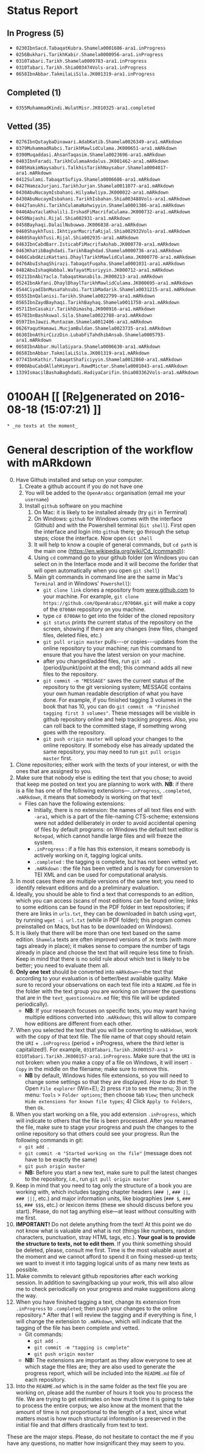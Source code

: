 # Status Report

## In Progress (5)

- `0230IbnSacd.TabaqatKubra.Shamela0001686-ara1.inProgress`
- `0256Bukhari.TarikhKabir.Shamela0000956-ara1.inProgress`
- `0310Tabari.Tarikh.Shamela0009783-ara1.inProgress`
- `0310Tabari.Tarikh.Shia003474Vols-ara1.inProgress`
- `0658IbnAbbar.TakmilaLiSila.JK001319-ara1.inProgress`


## Completed (1)

- `0355MuhammadKindi.WulatMisr.JK010325-ara1.completed`


## Vetted (35)

- `0276IbnQutaybaDinawari.AdabKatib.Shamela0026349-ara1.mARkdown`
- `0379MuhammadRabci.TarikhMawlidCulama.JK000651-ara1.mARkdown`
- `0390Muqaddasi.AhsanTaqasim.Shamela0023696-ara1.mARkdown`
- `0403IbnFaradi.TarikhCulamaAndalus.JK001462-ara1.mARkdown`
- `0405HakimNaysaburi.TalkhisTarikhNaysabur.Shamela0004017-ara1.mARkdown`
- `0412Sulami.TabaqatSufiya.Shamela0006686-ara1.mARkdown`
- `0427HamzaJurjani.TarikhJurjan.Shamela0011077-ara1.mARkdown`
- `0430AbuNucaymIsbahani.HilyaAwliya.JK000022-ara1.mARkdown`
- `0430AbuNucaymIsbahani.TarikhIsbahan.Shia003488Vols-ara1.mARkdown`
- `0442Tanukhi.TarikhCulamaNahwiyyin.Shamela0001386-ara1.mARkdown`
- `0446AbuYaclaKhalili.IrshadFiMacrifaCulama.JK000732-ara1.mARkdown`
- `0450Najashi.Rijal.Shia002931-ara1.mARkdown`
- `0458Bayhaqi.DalailNubuwwa.JK006838-ara1.mARkdown`
- `0460ShaykhTusi.IkhtiyarMacrifaRijal.Shia002932Vols-ara1.mARkdown`
- `0460ShaykhTusi.Rijal.Shia002935-ara1.mARkdown`
- `0463IbnCabdBarr.IsticabFiMacrifaAshab.JK000778-ara1.mARkdown`
- `0463KhatibBaghdadi.TarikhBaghdad.Shamela0000736-ara1.mARkdown`
- `0466CabdAzizKattani.DhaylTarikhMawlidCulama.JK000770-ara1.mARkdown`
- `0476AbuIshaqShirazi.TabaqatFuqaha.Shamela0001031-ara1.mARkdown`
- `0482AbuIshaqHabbal.WafayatMisriyyin.JK000712-ara1.mARkdown`
- `0521IbnAbiYacla.TabaqatHanabila.JK000213-ara1.mARkdown`
- `0524IbnAkfani.DhaylDhaylTarikhMawlidCulama.JK000695-ara1.mARkdown`
- `0544CiyadIbnMusaYahsubi.TartibMadarik.Shamela0031215-ara1.mARkdown`
- `0555IbnQalanisi.Tarikh.Shamela0022799-ara1.mARkdown`
- `0565IbnZaydBayhaqi.TarikhBayhaq.Shamela0011758-ara1.mARkdown`
- `0571IbnCasakir.TarikhDimashq.JK000916-ara1.mARkdown`
- `0578IbnBashkuwal.Sila.Shamela0022788-ara1.mARkdown`
- `0597IbnJawzi.Muntazam.Shamela0012406-ara1.mARkdown`
- `0626YaqutHamawi.MucjamBuldan.Shamela0023735-ara1.mARkdown`
- `0630IbnAthirCizzDin.LubabFiTahdhibAnsab.Shamela0005793-ara1.mARkdown`
- `0658IbnAbbar.HullaSiyara.Shamela0006630-ara1.mARkdown`
- `0658IbnAbbar.TakmilaLiSila.JK001319-ara1.mARkdown`
- `0774IbnKathir.TabaqatShaficiyyin.Shamela0012860-ara1.mARkdown`
- `0900AbuCabdAllahHimyari.RawdMictar.Shamela0001043-ara1.mARkdown`
- `1339IsmacilBashaBaghdadi.HadiyaCarifin.Shia003362Vols-ara1.mARkdown`




# 0100AH [[ [Re]generated on 2016-08-18 (15:07:21) ]]

    * _no texts at the moment_


# General description of the workflow with mARkdown

0. Have Github installed and setup on your computer.
	1. Create a github account if you do not have one
	2. You will be added to the `OpenArabic` organisation (email me your `username`)
	3. Install `github` software on you machine
		1. On Mac: it is likely to be installed already (try `git` in Terminal)
		2. On Windows: `github` for Windows comes with the interface (Github) and with the Powershell terminal (`Git shell`). First open the interface and login into `github` there; go through the setup steps; close the interface. Now open `Git shell`
		3. It will help to know a couple of general commands, but `cd path` is the main one (https://en.wikipedia.org/wiki/Cd_(command)):
		4. Using `cd` command go to your github folder (on Windows you can select on in the Interface mode and it will become the forlder that will open automatically when you open `git shell`)
		5. Main git commands in command line are the same in Mac's `Terminal` and in Windows' `Powershell`):
			* `git clone link` clones a repository from www.github.com to your machine. For example, `git clone https://github.com/OpenArabic/0700AH.git` will make a copy of the `0700AH` repository on you machine.
			* type `cd 0700AH` to get into the folder of the cloned repository
			* `git status` prints the current status of the repository on the screen, showing if there are any changes (new files, changed files, deleted files, etc.)
			* `git pull origin master` pulls---or copies---updates from the online repository to your machine; run this command to ensure that you have the latest version on your machine.
			* after you changed/added files, run `git add .` (period/punkt/point at the end); this command adds all new files to the repository.
			* `git commit -m "MESSAGE"` saves the current status of the repository to the git versioning system; MESSAGE contains your own human readable description of what you have done. For example, if you finished tagging 3 volumes in the book that has 10, you can do `git commit -m "Finished tagging first 3 volumes"`. These messages will be visible in github repository online and help tracking progress. Also, you can roll back to the committed stage, if something wrong goes with the repository.
			* `git push origin master` will upload your changes to the online repository. If somebody else has already updated the same repository, you may need to run `git pull origin master` first.
1. Clone repositories; either work with the texts of your interest, or with the ones that are assigned to you.
3. Make sure that nobody else is editing the text that you chose; to avoid that keep me posted on text you are planning to work with. **NB**: if there is a file has one of the following extensions—`.inProgress`, `.completed`, `.mARkdown`, it means that somebody is working on that text!
	* Files can have the following extensions:
		* Initially, there is no extension: the names of all text files end with `-ara1`, which is a part of the file-naming CTS-scheme; extensions were not added deliberately in order to avoid accidental opening of files by default programs: on Windows the default text editor is `Notepad`, which cannot handle large files and will freeze the system.
		* `.inProgress` : if a file has this extension, it means somebody is actively working on it, tagging logical units.
		* `.completed` : the tagging is complete, but has not been vetted yet.
		* `.mARkdown` : the file has been vetted and is ready for conversion to TEI XML and can be used for computational analysis.
4. In most cases there are multiple versions of the same text; you need to identify relevant editions and do a preliminary evaluation.
5. Ideally,  you should be able to find a text that corresponds to an edition,  which you can access (scans of most editions can be found online; links to some editions can be found in the PDF folder in text repositories; if there are links in `urls.txt`, they can be downloaded in batch using `wget`, by running `wget -i url.txt` (while in PDF folder); this program comes preinstalled on Macs, but has to be downloaded on Windows). 
6. It is likely that there will be more than one text based on the same edition. `Shamela` texts are often improved versions of `JK` texts (with more tags already in place);  it makes sense to compare the number of tags already in place and choose the text that will require less time to finish. Keep in mind that there is no solid rule about which text is likely to be better; you need to evaluate them all.
7. **Only one text** should be converted into `mARkdown`—the text that according to your evaluation is of better/best available quality. Make sure to record your observations on each text file into a `README.md` file in the folder with the text group you are working on (answer the questions that are in the `text_questionnaire.md` file; this file will be updated periodically).
 	* __NB__: If your research focuses on specific texts, you may want having multiple editions converted into `.mARkdown`; this will allow to compare how editions are different from each other.
8. When you selected the text that you will be converting to `mARkdown`, work with the copy of that text file. The file name of that copy should retain the `URI` + `.inProgress` (period + inProgress,  where the third letter is capitalized!). For example, `0310Tabari.Tarikh.JK000157-ara1` > `0310Tabari.Tarikh.JK000157-ara1.inProgress`. Make sure that the `URI` is not broken: when you make a copy of a file on Windows, it will insert `- Copy` in the middle on the filename; make sure to remove this.
	* __NB__ by default, Windows hides file extensions, so you will need to change some settings so that they are displayed. *How to do that*: 1) Open `File explorer` (Win+E); 2) press `F10` to see the menu; 3) in the menu: `Tools` > `Folder options`; then choose tab `View`; then uncheck `Hide extensions for known file types`; 4) Click `Apply to Folders`, then `Ok`.
9. When you start working on a file, you add extension `.inProgress`, which will indicate to others that the file is been processed. After you renamed the file, make sure to stage your progress and push the changes to the online repository so that others could see your progress. Run the following commands in git:
	* `git add .`
	* `git commit -m "Started working on the file"` (message does not have to be exactly the same)
	* `git push origin master`
	* **NB:** Before you start a new text, make sure to pull the latest changes to the repository, i.e., run `git pull origin master`
9. Keep in mind that you need to tag only the structure of a book you are working with,  which includes tagging chapter headers (`### |`, `### ||`, `### |||`, etc.) and major information units, like biographies (`### $`, `### $$`, `### $$$`, etc.) or lexicon items (these we should discuss before you start). Please, do not tag anything else—at least without consulting with me first.
10. **IMPORTANT!** Do not delete anything from the text! At this point we do not know what is valuable and what is not (things like numbers, random characters, punctuation, stray HTML tags, etc.). **Your goal is to provide the structure to texts, not to edit them**. If you think something should be deleted, please, consult me first. Time is the most valuable asset at the moment and we cannot afford to spend it on fixing messed-up texts; we want to invest it into tagging logical units of as many new texts as possible.
10. Make commits to relevant github repositories after each working session. In addition to saving/backing up your work, this will also allow me to check periodically on your progress and make suggestions along the way.
11. When you have finished tagging a text, change its extension from `.inProgress` to `.completed`; then push your changes to the online repository.\* After that I will review the tagging and if everything is fine, I will change the extension to `.mARkdown`, which will indicate that the tagging of the file has been complete and vetted.
	* Git commands:
		* `git add .`
		* `git commit -m "tagging is complete"`
		* `git push origin master`
	* **NB:** The extensions are important as they allow everyone to see at which stage the files are; they are also used to generate the progress report, which will be included into the `README.md` file of each repository. 
11. Into the `README.md` which is in the same folder as the text file you are working on, please add the number of hours it took you to process the file. We are trying to get estimates on how much time it is going to take to process the entire corpus; we also know at the moment that the amount of time is not proportional to the length of a text, since what matters most is how much structural information is preserved in the initial file and that differs drastically from text to text.

These are the major steps.  Please, do not hesitate to contact the me if you have any questions, no matter how insignificant they may seem to you.

